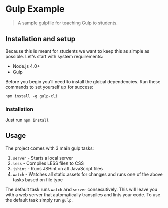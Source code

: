 # Gulp Example

> A sample gulpfile for teaching Gulp to students.

## Installation and setup

Because this is meant for students we want to keep this as simple as possible. Let's start with system requirements:

- Node.js 4.0+
- Gulp

Before you begin you'll need to install the global dependencies. Run these commands to set yourself up for success:

```
npm install -g gulp-cli
```

### Installation

Just run `npm install`

## Usage

The project comes with 3 main gulp tasks:

1. `server` - Starts a local server
2. `less` - Compiles LESS files to CSS
3. `jshint` - Runs JSHint on all JavaScript files
4. `watch` - Watches all static assets for changes and runs one of the above tasks based on file type

The default task runs `watch` and `server` consecutively. This will leave you with a web server that automatically transpiles and lints your code. To use the default task simply run `gulp`.
